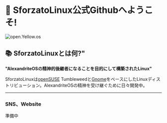 # :wave: SforzatoLinux公式Githubへようこそ!

![open.Yellow.os](https://user-images.githubusercontent.com/52069677/202466050-69e23a14-e6e7-4cf3-a9e6-e20885340676.png "open.Yellow.os")


## :books: SforzatoLinuxとは何?"

**"AlexandriteOSの精神的後継者になることを目的にして構築されたLinux"**

SforzatoLinuxは[openSUSE](https://www.opensuse.org/) Tumbleweedと[Gnome](https://www.gnome.org/)をベースにしたLinuxディストリビューション。AlexandriteOSの精神を受け継ぐために日々開発中。

---

###  SNS、Website

準備中
